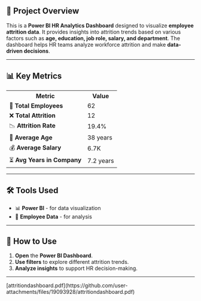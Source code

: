 <h2>🚀 Project Overview</h2>
<p>This is a <strong>Power BI HR Analytics Dashboard</strong> designed to visualize <strong>employee attrition data</strong>. It provides insights into attrition trends based on various factors such as <strong>age, education, job role, salary, and department</strong>. The dashboard helps HR teams analyze workforce attrition and make <strong>data-driven decisions</strong>.</p>

<hr>

<h2>📊 Key Metrics</h2>
<table>
    <tr>
        <th>Metric</th>
        <th>Value</th>
    </tr>
    <tr>
        <td>🏢 <strong>Total Employees</strong></td>
        <td>62</td>
    </tr>
    <tr>
        <td>❌ <strong>Total Attrition</strong></td>
        <td>12</td>
    </tr>
    <tr>
        <td>📉 <strong>Attrition Rate</strong></td>
        <td>19.4%</td>
    </tr>
    <tr>
        <td>🎂 <strong>Average Age</strong></td>
        <td>38 years</td>
    </tr>
    <tr>
        <td>💰 <strong>Average Salary</strong></td>
        <td>6.7K</td>
    </tr>
    <tr>
        <td>⏳ <strong>Avg Years in Company</strong></td>
        <td>7.2 years</td>
    </tr>
</table>

<hr>

<h2>🛠️ Tools Used</h2>
<ul>
    <li>📊 <strong>Power BI</strong> - for data visualization</li>
    <li>📂 <strong>Employee Data</strong> - for analysis</li>
</ul>

<hr>

<h2>📎 How to Use</h2>
<ol>
    <li><strong>Open</strong> the <strong>Power BI Dashboard</strong>.</li>
    <li><strong>Use filters</strong> to explore different attrition trends.</li>
    <li><strong>Analyze insights</strong> to support HR decision-making.</li>
</ol>

<hr>[attritiondashboard.pdf](https://github.com/user-attachments/files/19093928/attritiondashboard.pdf)


